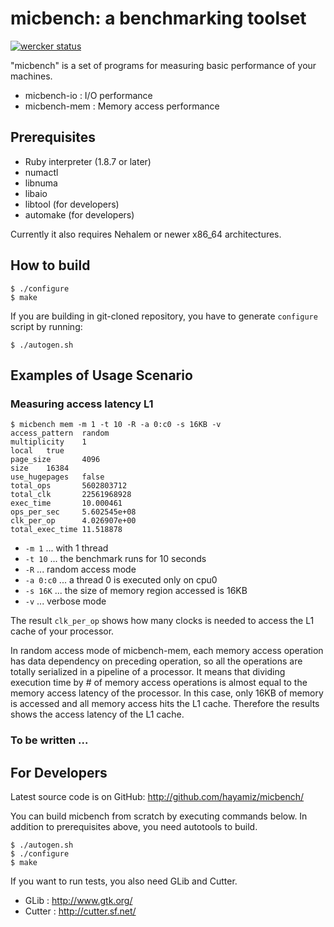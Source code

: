  micbench: a benchmarking toolset
==================================

[![wercker status](https://app.wercker.com/status/b1d3b6d0ce4102f7e637c28746eeaa0e/s/master "wercker status")](https://app.wercker.com/project/byKey/b1d3b6d0ce4102f7e637c28746eeaa0e)

"micbench" is a set of programs for measuring basic performance of your machines.

  * micbench-io  : I/O performance
  * micbench-mem : Memory access performance

 Prerequisites
---------------

  * Ruby interpreter (1.8.7 or later)
  * numactl
  * libnuma
  * libaio
  * libtool (for developers)
  * automake (for developers)

Currently it also requires Nehalem or newer x86_64 architectures.

 How to build
--------------

    $ ./configure
    $ make

If you are building in git-cloned repository, you have to generate `configure` script by running:

    $ ./autogen.sh


 Examples of Usage Scenario
----------------------------

### Measuring access latency L1

    $ micbench mem -m 1 -t 10 -R -a 0:c0 -s 16KB -v
    access_pattern  random
    multiplicity    1
    local   true
    page_size       4096
    size    16384
    use_hugepages   false
    total_ops       5602803712
    total_clk       22561968928
    exec_time       10.000461
    ops_per_sec     5.602545e+08
    clk_per_op      4.026907e+00
    total_exec_time 11.518878

  * `-m 1` ... with 1 thread
  * `-t 10` ... the benchmark runs for 10 seconds
  * `-R` ... random access mode
  * `-a 0:c0` ... a thread 0 is executed only on cpu0
  * `-s 16K` ... the size of memory region accessed is 16KB
  * `-v` ... verbose mode

The result `clk_per_op` shows how many clocks is needed to access the L1 cache of your processor.

In random access mode of micbench-mem, each memory access operation
has data dependency on preceding operation, so all the operations are
totally serialized in a pipeline of a processor. It means that
dividing execution time by # of memory access operations is almost
equal to the memory access latency of the processor. In this case,
only 16KB of memory is accessed and all memory access hits the L1
cache. Therefore the results shows the access latency of the L1 cache.

### To be written ...

 For Developers
----------------

Latest source code is on GitHub: http://github.com/hayamiz/micbench/

You can build micbench from scratch by executing commands below. In
addition to prerequisites above, you need autotools to build.

    $ ./autogen.sh
    $ ./configure
    $ make

If you want to run tests, you also need GLib and Cutter.

  * GLib   : http://www.gtk.org/
  * Cutter : http://cutter.sf.net/
